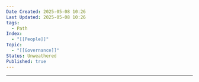 ```yaml
---
Date Created: 2025-05-08 10:26
Last Updated: 2025-05-08 10:26
tags:
  - Path
Index:
  - "[[People]]"
Topic:
  - "[[Governance]]"
Status: Unweathered
Published: true
---
```

---

